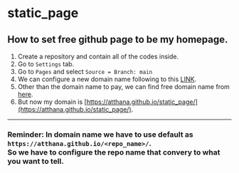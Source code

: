 # static_page
## How to set free github page to be my homepage.
1. Create a repository and contain all of the codes inside.
2. Go to `Settings` tab.
3. Go to `Pages` and select `Source = Branch: main`
4. We can configure a new domain name following to this [LINK](https://www.youtube.com/watch?v=mPGi1IHQxFM).
5. Other than the domain name to pay, we can find free domain name from [here](https://www.freenom.com/).
6. But now my domain is [https://atthana.github.io/static_page/](https://atthana.github.io/static_page/).
---
### Reminder: In domain name we have to use default as `https://atthana.github.io/<repo_name>/`. <br>So we have to configure the repo name that convery to what you want to tell.